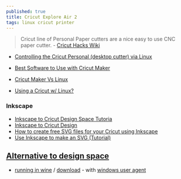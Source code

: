 ```yaml
---
published: true
title: Cricut Explore Air 2
tags: linux cricut printer
---
```

> Cricut line of Personal Paper cutters are a nice easy to use CNC paper cutter. - [Cricut Hacks Wiki](http://oscopetutorial.com/cricut/index.php?title=Second_Generation_Hardware)

- [Controlling the Cricut Personal (desktop cutter) via Linux](https://www.summet.com/blog/2011/10/24/controlling-the-cricut-personal-desktop-cutter-via-linux/)

- [Best Software to Use with Cricut Maker](https://linuxhint.com/best-software-cricut-maker/)
- [Cricut Maker Vs Linux](https://forums.linuxmint.com/viewtopic.php?t=329903)
- [Using a Cricut w/ Linux?](https://www.reddit.com/r/linuxquestions/comments/l81qc1/using_a_cricut_w_linux/)

### Inkscape
- [Inkscape to Cricut Design Space Tutoria](https://leapoffaithcrafting.com/inkscape-cricut-design-space-tutorial/)
- [Inkscape to Cricut Design ](http://catherineh.github.io/2021/01/04/inkscape-to-cricut-design)
- [How to create free SVG files for your Cricut using Inkscape](https://www.makesbymiss.com/post/how-to-create-free-svg-files-for-your-cricut-using-inkscape)
- [Use Inkscape to make an SVG (Tutorial) ](https://www.youtube.com/watch?v=3Dumvs5ys0M)

## [Alternative to design space](https://www.creativebloq.com/buying-guides/best-software-for-cricut)

- [running in wine](https://appdb.winehq.org/objectManager.php?sClass=application&iId=20029) / [download](cricut.com/setup) - with [windows user agent](https://addons.mozilla.org/en-US/firefox/addon/user-agent-string-switcher/)
